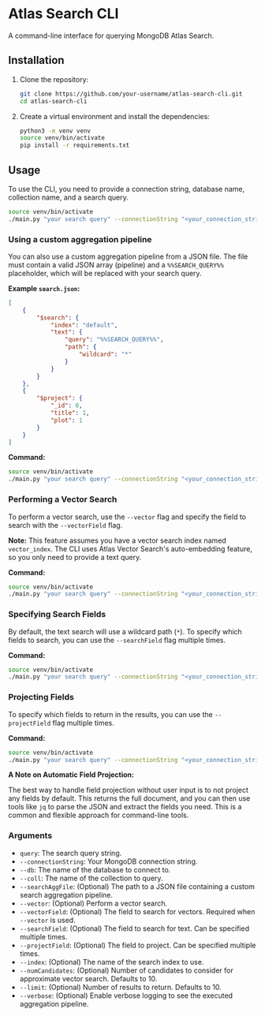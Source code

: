 # Atlas Search CLI

A command-line interface for querying MongoDB Atlas Search.

## Installation

1. Clone the repository:
   ```bash
   git clone https://github.com/your-username/atlas-search-cli.git
   cd atlas-search-cli
   ```

2. Create a virtual environment and install the dependencies:
   ```bash
   python3 -m venv venv
   source venv/bin/activate
   pip install -r requirements.txt
   ```

## Usage

To use the CLI, you need to provide a connection string, database name, collection name, and a search query.

```bash
source venv/bin/activate
./main.py "your search query" --connectionString "<your_connection_string>" --db "<database_name>" --coll "<collection_name>"
```

### Using a custom aggregation pipeline

You can also use a custom aggregation pipeline from a JSON file. The file must contain a valid JSON array (pipeline) and a `%%SEARCH_QUERY%%` placeholder, which will be replaced with your search query.

**Example `search.json`:**

```json
[
    {
        "$search": {
            "index": "default",
            "text": {
                "query": "%%SEARCH_QUERY%%",
                "path": {
                    "wildcard": "*"
                }
            }
        }
    },
    {
        "$project": {
            "_id": 0,
            "title": 1,
            "plot": 1
        }
    }
]
```

**Command:**

```bash
source venv/bin/activate
./main.py "your search query" --connectionString "<your_connection_string>" --db "<database_name>" --coll "<collection_name>" --searchAggFile search.json --verbose
```

### Performing a Vector Search

To perform a vector search, use the `--vector` flag and specify the field to search with the `--vectorField` flag.

**Note:** This feature assumes you have a vector search index named `vector_index`. The CLI uses Atlas Vector Search's auto-embedding feature, so you only need to provide a text query.

**Command:**

```bash
source venv/bin/activate
./main.py "your search query" --connectionString "<your_connection_string>" --db "<database_name>" --coll "<collection_name>" --vector --vectorField "<your_vector_field>"
```

### Specifying Search Fields

By default, the text search will use a wildcard path (`*`). To specify which fields to search, you can use the `--searchField` flag multiple times.

**Command:**

```bash
source venv/bin/activate
./main.py "your search query" --connectionString "<your_connection_string>" --db "<database_name>" --coll "<collection_name>" --searchField "title" --searchField "plot"
```

### Projecting Fields

To specify which fields to return in the results, you can use the `--projectField` flag multiple times.

**Command:**

```bash
source venv/bin/activate
./main.py "your search query" --connectionString "<your_connection_string>" --db "<database_name>" --coll "<collection_name>" --projectField "title" --projectField "plot"
```

**A Note on Automatic Field Projection:**

The best way to handle field projection without user input is to not project any fields by default. This returns the full document, and you can then use tools like `jq` to parse the JSON and extract the fields you need. This is a common and flexible approach for command-line tools.

### Arguments

- `query`: The search query string.
- `--connectionString`: Your MongoDB connection string.
- `--db`: The name of the database to connect to.
- `--coll`: The name of the collection to query.
- `--searchAggFile`: (Optional) The path to a JSON file containing a custom search aggregation pipeline.
- `--vector`: (Optional) Perform a vector search.
- `--vectorField`: (Optional) The field to search for vectors. Required when `--vector` is used.
- `--searchField`: (Optional) The field to search for text. Can be specified multiple times.
- `--projectField`: (Optional) The field to project. Can be specified multiple times.
- `--index`: (Optional) The name of the search index to use.
- `--numCandidates`: (Optional) Number of candidates to consider for approximate vector search. Defaults to 10.
- `--limit`: (Optional) Number of results to return. Defaults to 10.
- `--verbose`: (Optional) Enable verbose logging to see the executed aggregation pipeline.